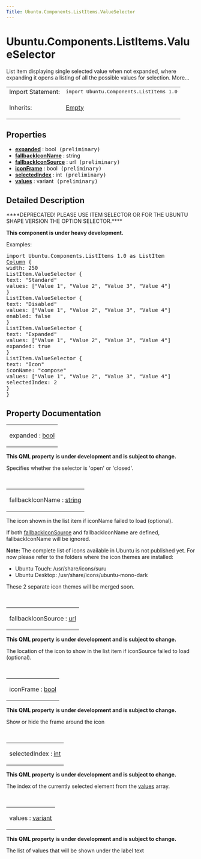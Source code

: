 ```yaml
---
Title: Ubuntu.Components.ListItems.ValueSelector
---
```


# Ubuntu.Components.ListItems.ValueSelector

<span class="subtitle"></span>
<!-- $$$ValueSelector-brief -->
<p>List item displaying single selected value when not expanded, where expanding it opens a listing of all the possible values for selection. More...</p>
<!-- @@@ValueSelector -->
<table class="alignedsummary">
<tr><td class="memItemLeft rightAlign topAlign"> Import Statement:</td><td class="memItemRight bottomAlign"> </b><tt>import Ubuntu.Components.ListItems 1.0</tt></td></tr><tr><td class="memItemLeft rightAlign topAlign"> Inherits:</td><td class="memItemRight bottomAlign"> <p><a href="Ubuntu.Components.ListItems.Empty.md">Empty</a></p>
</td></tr></table><ul>
</ul>
<h2>Properties</h2>
<ul>
<li class="fn"><b><b><a href="#expanded-prop">expanded</a></b></b> : bool<tt> (preliminary)</tt></li>
<li class="fn"><b><b><a href="#fallbackIconName-prop">fallbackIconName</a></b></b> : string</li>
<li class="fn"><b><b><a href="#fallbackIconSource-prop">fallbackIconSource</a></b></b> : url<tt> (preliminary)</tt></li>
<li class="fn"><b><b><a href="#iconFrame-prop">iconFrame</a></b></b> : bool<tt> (preliminary)</tt></li>
<li class="fn"><b><b><a href="#selectedIndex-prop">selectedIndex</a></b></b> : int<tt> (preliminary)</tt></li>
<li class="fn"><b><b><a href="#values-prop">values</a></b></b> : variant<tt> (preliminary)</tt></li>
</ul>
<!-- $$$ValueSelector-description -->
<h2>Detailed Description</h2>
<p>****DEPRECATED! PLEASE USE ITEM SELECTOR OR FOR THE UBUNTU SHAPE VERSION THE OPTION SELECTOR.****</p>
<p><b>This component is under heavy development.</b></p>
<p>Examples:</p>
<pre class="qml">import Ubuntu.Components.ListItems 1.0 as ListItem
<span class="type"><a href="QtQuick.Column.md">Column</a></span> {
<span class="name">width</span>: <span class="number">250</span>
<span class="type">ListItem</span>.ValueSelector {
<span class="name">text</span>: <span class="string">&quot;Standard&quot;</span>
<span class="name">values</span>: [<span class="string">&quot;Value 1&quot;</span>, <span class="string">&quot;Value 2&quot;</span>, <span class="string">&quot;Value 3&quot;</span>, <span class="string">&quot;Value 4&quot;</span>]
}
<span class="type">ListItem</span>.ValueSelector {
<span class="name">text</span>: <span class="string">&quot;Disabled&quot;</span>
<span class="name">values</span>: [<span class="string">&quot;Value 1&quot;</span>, <span class="string">&quot;Value 2&quot;</span>, <span class="string">&quot;Value 3&quot;</span>, <span class="string">&quot;Value 4&quot;</span>]
<span class="name">enabled</span>: <span class="number">false</span>
}
<span class="type">ListItem</span>.ValueSelector {
<span class="name">text</span>: <span class="string">&quot;Expanded&quot;</span>
<span class="name">values</span>: [<span class="string">&quot;Value 1&quot;</span>, <span class="string">&quot;Value 2&quot;</span>, <span class="string">&quot;Value 3&quot;</span>, <span class="string">&quot;Value 4&quot;</span>]
<span class="name">expanded</span>: <span class="number">true</span>
}
<span class="type">ListItem</span>.ValueSelector {
<span class="name">text</span>: <span class="string">&quot;Icon&quot;</span>
<span class="name">iconName</span>: <span class="string">&quot;compose&quot;</span>
<span class="name">values</span>: [<span class="string">&quot;Value 1&quot;</span>, <span class="string">&quot;Value 2&quot;</span>, <span class="string">&quot;Value 3&quot;</span>, <span class="string">&quot;Value 4&quot;</span>]
<span class="name">selectedIndex</span>: <span class="number">2</span>
}
}</pre>
<!-- @@@ValueSelector -->
<h2>Property Documentation</h2>
<!-- $$$expanded -->
<table class="qmlname"><tr valign="top"><td class="tblQmlPropNode"><p><span class="name">expanded</span> : <span class="type"><a href="http://qt-project.org/doc/qt-5.3/qml-bool.html">bool</a></span></p></td></tr></table><p><b>This QML property is under development and is subject to change.</b></p>
<p>Specifies whether the selector is 'open' or 'closed'.</p>
<!-- @@@expanded -->
<br/>
<!-- $$$fallbackIconName -->
<table class="qmlname"><tr valign="top"><td class="tblQmlPropNode"><p><span class="name">fallbackIconName</span> : <span class="type"><a href="http://qt-project.org/doc/qt-5.3/qml-string.html">string</a></span></p></td></tr></table><p>The icon shown in the list item if iconName failed to load (optional).</p>
<p>If both <a href="#fallbackIconSource-prop">fallbackIconSource</a> and fallbackIconName are defined, fallbackIconName will be ignored.</p>
<p><b>Note: </b>The complete list of icons available in Ubuntu is not published yet. For now please refer to the folders where the icon themes are installed:</p><ul>
<li>Ubuntu Touch: /usr/share/icons/suru</li>
<li>Ubuntu Desktop: /usr/share/icons/ubuntu-mono-dark</li>
</ul>
<p>These 2 separate icon themes will be merged soon.</p>
<!-- @@@fallbackIconName -->
<br/>
<!-- $$$fallbackIconSource -->
<table class="qmlname"><tr valign="top"><td class="tblQmlPropNode"><p><span class="name">fallbackIconSource</span> : <span class="type"><a href="http://qt-project.org/doc/qt-5.3/qml-url.html">url</a></span></p></td></tr></table><p><b>This QML property is under development and is subject to change.</b></p>
<p>The location of the icon to show in the list item if iconSource failed to load (optional).</p>
<!-- @@@fallbackIconSource -->
<br/>
<!-- $$$iconFrame -->
<table class="qmlname"><tr valign="top"><td class="tblQmlPropNode"><p><span class="name">iconFrame</span> : <span class="type"><a href="http://qt-project.org/doc/qt-5.3/qml-bool.html">bool</a></span></p></td></tr></table><p><b>This QML property is under development and is subject to change.</b></p>
<p>Show or hide the frame around the icon</p>
<!-- @@@iconFrame -->
<br/>
<!-- $$$selectedIndex -->
<table class="qmlname"><tr valign="top"><td class="tblQmlPropNode"><p><span class="name">selectedIndex</span> : <span class="type"><a href="http://qt-project.org/doc/qt-5.3/qml-int.html">int</a></span></p></td></tr></table><p><b>This QML property is under development and is subject to change.</b></p>
<p>The index of the currently selected element from the <a href="#values-prop">values</a> array.</p>
<!-- @@@selectedIndex -->
<br/>
<!-- $$$values -->
<table class="qmlname"><tr valign="top"><td class="tblQmlPropNode"><p><span class="name">values</span> : <span class="type"><a href="http://qt-project.org/doc/qt-5.3/qml-variant.html">variant</a></span></p></td></tr></table><p><b>This QML property is under development and is subject to change.</b></p>
<p>The list of values that will be shown under the label text</p>
<!-- @@@values -->
<br/>
